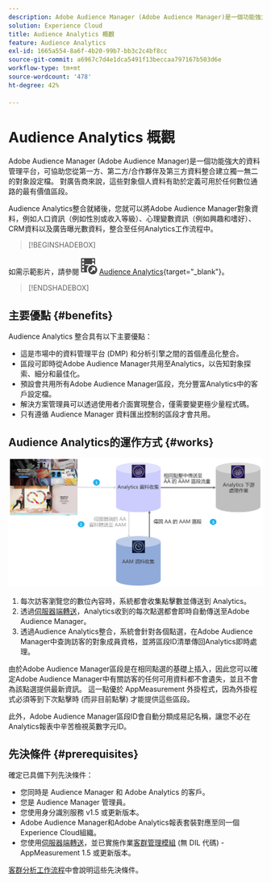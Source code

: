 ```yaml
---
description: Adobe Audience Manager (Adobe Audience Manager)是一個功能強大的資料管理平台，可協助您從第一方、第二方/合作夥伴及第三方資料整合建立獨一無二的對象設定檔。 對廣告商來說，這些對象個人資料有助於定義可用於任何數位通路的最有價值區段。
solution: Experience Cloud
title: Audience Analytics 概觀
feature: Audience Analytics
exl-id: 1665a554-8a6f-4b20-99b7-bb3c2c4bf8cc
source-git-commit: a6967c7d4e1dca5491f13beccaa797167b503d6e
workflow-type: tm+mt
source-wordcount: '478'
ht-degree: 42%

---
```


# Audience Analytics 概觀

Adobe Audience Manager (Adobe Audience Manager)是一個功能強大的資料管理平台，可協助您從第一方、第二方/合作夥伴及第三方資料整合建立獨一無二的對象設定檔。 對廣告商來說，這些對象個人資料有助於定義可用於任何數位通路的最有價值區段。

Audience Analytics整合就緒後，您就可以將Adobe Audience Manager對象資料，例如人口資訊（例如性別或收入等級）、心理變數資訊（例如興趣和嗜好）、CRM資料以及廣告曝光數資料，整合至任何Analytics工作流程中。


>[!BEGINSHADEBOX]

如需示範影片，請參閱![VideoCheckout](/help/assets/icons/VideoCheckedOut.svg) [Audience Analytics](https://video.tv.adobe.com/v/25450?quality=12&learn=on){target="_blank"}。

>[!ENDSHADEBOX]


## 主要優點 {#benefits}

Audience Analytics 整合具有以下主要優點：

* 這是市場中的資料管理平台 (DMP) 和分析引擎之間的首個產品化整合。
* 區段可即時從Adobe Audience Manager共用至Analytics，以告知對象探索、細分和最佳化。
* 預設會共用所有Adobe Audience Manager區段，充分豐富Analytics中的客戶設定檔。
* 解決方案管理員可以透過使用者介面實現整合，僅需要變更極少量程式碼。
* 只有遵循 Audience Manager 資料匯出控制的區段才會共用。

## Audience Analytics的運作方式 {#works}

![](assets/mc-aud-dataflow.png)

1. 每次訪客瀏覽您的數位內容時，系統都會收集點擊數並傳送到 Analytics。
1. 透過[伺服器端轉送](/help/admin/tools/manage-rs/edit-settings/general/c-server-side-forwarding/ssf.md)，Analytics收到的每次點選都會即時自動傳送至Adobe Audience Manager。
1. 透過Audience Analytics整合，系統會針對各個點選，在Adobe Audience Manager中查詢訪客的對象成員資格，並將區段ID清單傳回Analytics即時處理。

由於Adobe Audience Manager區段是在相同點選的基礎上插入，因此您可以確定Adobe Audience Manager中有關訪客的任何可用資料都不會遺失，並且不會為該點選提供最新資訊。 這一點優於 AppMeasurement 外掛程式，因為外掛程式必須等到下次點擊時 (而非目前點擊) 才能提供這些區段。

此外，Adobe Audience Manager區段ID會自動分類成易記名稱，讓您不必在Analytics報表中辛苦檢視英數字元ID。

## 先決條件 {#prerequisites}

確定已具備下列先決條件：

* 您同時是 Audience Manager 和 Adobe Analytics 的客戶。
* 您是 Audience Manager 管理員。
* 您使用身分識別服務 v1.5 或更新版本。
* Adobe Audience Manager和Adobe Analytics報表套裝對應至同一個Experience Cloud組織。
* 您使用[伺服器端轉送](/help/admin/tools/manage-rs/edit-settings/general/c-server-side-forwarding/ssf.md)，並已實施作業[客群管理模組](https://experienceleague.adobe.com/docs/audience-manager/user-guide/implementation-integration-guides/integration-other-solutions/audience-management-module.html) (無 DIL 代碼) - AppMeasurement 1.5 或更新版本。

[客群分析工作流程](/help/integrate/c-audience-analytics/c-workflow/audiences-workflow.md)中會說明這些先決條件。
